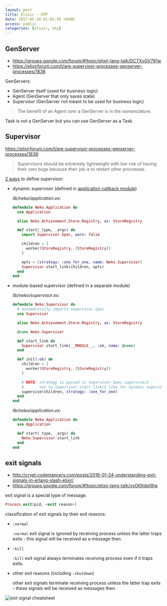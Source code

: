 ```yaml
---
layout: post
title: Elixir - OTP
date: 2017-05-28 01:01:59 +0300
access: public
categories: [elixir, otp]
---
```


<!-- more -->

## GenServer

- <https://groups.google.com/forum/#!topic/elixir-lang-talk/DCTXyGV791w>
- <https://elixirforum.com/t/are-supervisor-processes-genserver-processes/1838>

GenServers:

- GenServer itself (used for business logic)
- Agent (GenServer that only saves state)
- Supervisor (GenServer not meant to be used for business logic)

> The benefit of an Agent over a GenServer is in the nomenclature.

Task is not a GenServer but you can use GenServer as a Task.

## Supervisor

<https://elixirforum.com/t/are-supervisor-processes-genserver-processes/1838>:

> Supervisors should be extremely lightweight with low risk of having
> their own bugs because their job is to restart other processes.

[2 ways](https://hexdocs.pm/elixir/Supervisor.html) to define supervisor:

- dynamic supervisor (defined in [application callback module](https://elixir-lang.org/getting-started/mix-otp/supervisor-and-application.html#the-application-callback))

  _lib/neko/application.ex_:

  ```elixir
  defmodule Neko.Application do
    use Application

    alias Neko.Achievement.Store.Registry, as: StoreRegistry

    def start(_type, _args) do
      import Supervisor.Spec, warn: false

      children = [
        worker(StoreRegistry, [StoreRegistry])
      ]

      opts = [strategy: :one_for_one, name: Neko.Supervisor]
      Supervisor.start_link(children, opts)
    end
  end
  ```

- module-based supervisor (defined in a separate module)

  _lib/neko/supervisor.ex_:

  ```elixir
  defmodule Neko.Supervisor do
    # automatically imports Supervisor.Spec
    use Supervisor

    alias Neko.Achievement.Store.Registry, as: StoreRegistry

    @name Neko.Supervisor

    def start_link do
      Supervisor.start_link(__MODULE__, :ok, name: @name)
    end

    def init(:ok) do
      children = [
        worker(StoreRegistry, [StoreRegistry])
      ]

      # NOTE: strategy is passed to Supervisor.Spec.supervise/2 -
      #       not to Supervisor.start_link/2 like for dynamic supervisor
      supervise(children, strategy: :one_for_one)
    end
  end
  ```

  _lib/neko/application.ex_:

  ```elixir
  defmodule Neko.Application do
    use Application

    def start(_type, _args) do
      Neko.Supervisor.start_link
    end
  end
  ```

## exit signals

- <http://crypt.codemancers.com/posts/2016-01-24-understanding-exit-signals-in-erlang-slash-elixir/>
- <https://groups.google.com/forum/#!topic/elixir-lang-talk/vxOtIXdqiWw>

exit signal is a special type of message.

```elixir
Process.exit(pid, <exit reason>)
```

classification of exit signals by their exit reasons:

- `:normal`

  `:normal` exit signal is ignored by receiving process unless the latter
  traps exits - this signal will be received as a message then.

- `:kill`

  `:kill` exit signal always terminates receiving process even if it traps exits.

- other exit reasons (including `:shutdown`)

  other exit signals terminate receiving process unless the latter
  trap exits - these signals will be received as messages then.

![exit signal cheatsheet](http://crypt.codemancers.com/assets/images/elixir_processes/elixir_exit_signal_cheatsheet-6f1371dea9066489fe5a287abc81d460c2c85785c32efbbb65a5837bb98d635f.png)
